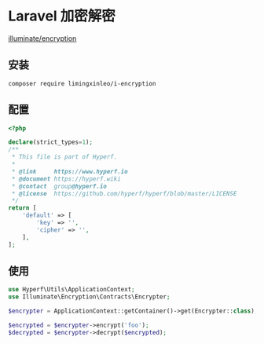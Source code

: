 # Laravel 加密解密

[illuminate/encryption](https://github.com/illuminate/encryption)

## 安装

```
composer require limingxinleo/i-encryption
```

## 配置

```php
<?php

declare(strict_types=1);
/**
 * This file is part of Hyperf.
 *
 * @link     https://www.hyperf.io
 * @document https://hyperf.wiki
 * @contact  group@hyperf.io
 * @license  https://github.com/hyperf/hyperf/blob/master/LICENSE
 */
return [
    'default' => [
        'key' => '',
        'cipher' => '',
    ],
];

```

## 使用

```php
use Hyperf\Utils\ApplicationContext;
use Illuminate\Encryption\Contracts\Encrypter;

$encrypter = ApplicationContext::getContainer()->get(Encrypter::class);

$encrypted = $encrypter->encrypt('foo');
$decrypted = $encrypter->decrypt($encrypted);
```
